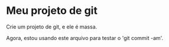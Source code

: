 # Meu projeto de git

Crie um projeto de git, e ele é massa.

Agora, estou usando este arquivo para
testar o 'git commit -am'.
